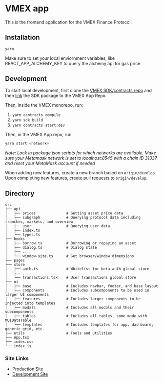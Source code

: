 # VMEX app

This is the frontend application for the VMEX Finance Protocol.

## Installation

```bash
yarn
```

Make sure to set your local enviornment variables, like REACT_APP_ALCHEMY_KEY to query the alchemy api for gas price.
## Development

To start local development, first clone the [VMEX SDK/contracts repo](https://github.com/VMEX-finance/vmex) and then [link](https://classic.yarnpkg.com/lang/en/docs/cli/link/) the SDK package to the VMEX App Repo.

Then, inside the VMEX monorepo, run:

1. `yarn contracts compile`
2. `yarn sdk build`
3. `yarn contracts start:dev`

Then, in the VMEX App repo, run:

```bash
yarn start:<network>
```

*Note: Look in package.json scripts for which networks are available. Make sure your Metamask network is set to localhost:8545 with a chain ID 31337 and reset your MetaMask account if needed*

When adding new features, create a new branch based on `origin/develop`. Upon completing new features, create pull requests to `origin/develop`.

## Directory

```
src
├── api                     
│   ├── prices              # Getting asset price data
│   ├── subgraph            # Querying protocol data including tranches, markets, and overview
│   ├── user                # Querying user data
│   ├── index.ts            
│   └── types.ts  
├── hooks                   
│   ├── borrow.ts           # Borrowing or repaying an asset
│   ├── dialog.ts           # Dialog state
│   ├── ...                  
│   └── window-size.ts      # Get browser/window dimensions
├── pages                   
├── store                   
│   ├── auth.ts             # Whitelist for beta auth global store
│   ├── ...                  
│   └── transactions.tsx    # User transactions global store
├── ui                      
│   ├── base                # Includes navbar, footer, and base layout
│   ├── components          # Includes subcomponents to be used in larger UI components
│   ├── features            # Includes larger components to be injected into templates
│   ├── modals              # Includes all modals and their subcomponents
│   ├── tables              # Includes all tables, some made with MUIDataTable
│   └── templates           # Includes templates for app, dashboard, generic grid, etc.
├── utils                   # Tools and utilities
├── App.tsx
├── index.css
└── index.js
```

### Site Links

- [Production Site](https://app.vmex.finance)
- [Development Site](https://vmex-app-develop.on.fleek.co/)
